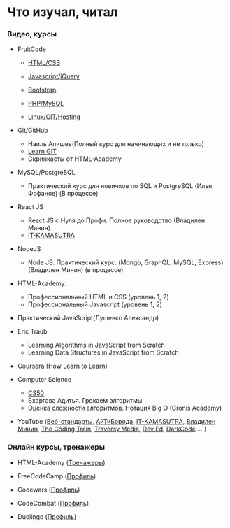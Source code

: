 # Что изучал, читал

### Видео, курсы
- FruitCode
  - [HTML/CSS](https://fructcode.com/ru/certificates/e86feb12d9a9adf1400534e2d1314b54/ru/)
 
  - [Javascript/jQuery](https://fructcode.com/ru/certificates/3edddc30ddb6dbea9864b93f47931a5b/ru/)
 
  - [Bootstrap](https://fructcode.com/ru/certificates/9879aa7070608537a3497ca89ad1540c/ru/)
 
  - [PHP/MySQL](https://fructcode.com/ru/certificates/9ddc49e143129bc05909767d8d1c22fa/ru/)
 
  - [Linux/GIT/Hosting](https://fructcode.com/ru/certificates/96614432e26bad4534ae31b3fdaa4b17/ru/)

- Git/GitHub
  - Наиль Алишев(Полный курс для начинающих и не только)
  - [Learn GIT](https://learngitbranching.js.org)
  - Скринкасты от HTML-Academy

- MySQL/PostgreSQL
  - Практический курс для новичков по SQL и PostgreSQL (Илья Фофанов) (В процессе)

- React JS 
  - React JS с Нуля до Профи. Полное руководство (Владилен Минин)
  - [IT-KAMASUTRA](https://www.youtube.com/channel/UCTW0FUhT0m-Bqg2trTbSs0g)
  
- NodeJS
  - Node JS. Практический курс. (Mongo, GraphQL, MySQL, Express) (Владилен Минин) (в процессе)

- HTML-Academy:
  - Профессиональный HTML и CSS (уровень 1, 2)
  - Профессиональный Javascript (уровень 1, 2)
 
- Практический JavaScript(Лущенко Александр)

- Eric Traub
  - Learning Algorithms in JavaScript from Scratch
  - Learning Data Structures in JavaScript from Scratch 
  
- Coursera (How Learn to Learn)

- Computer Science
  - [CS50](https://javarush.ru/quests/QUEST_HARVARD_CS50)
  - Бхаргава Адитья. Грокаем алгоритмы
  - Оценка сложности алгоритмов. Нотация Big O (Cronis Academy)
 
- YouTube ([Веб-стандарты](https://www.youtube.com/user/wstdays), [АйТиБорода](https://www.youtube.com/channel/UCeObZv89Stb2xLtjLJ0De3Q), [IT-KAMASUTRA](https://www.youtube.com/channel/UCTW0FUhT0m-Bqg2trTbSs0g), [Владилен Минин](https://www.youtube.com/channel/UCg8ss4xW9jASrqWGP30jXiw), [The Coding Train](https://www.youtube.com/user/shiffman), [Traversy Media](https://www.youtube.com/user/TechGuyWeb), [Dev Ed](https://www.youtube.com/channel/UClb90NQQcskPUGDIXsQEz5Q), [DarkCode](https://www.youtube.com/channel/UCD3KVjbb7aq2OiOffuungzw) ... )

### Онлайн курсы, тренажеры
- HTML-Academy ([Тренажеры](https://htmlacademy.ru/profile/id1274543))

- FreeCodeCamp ([Профиль](https://www.freecodecamp.org/hi-pyncho))

- Codewars ([Профиль](https://www.codewars.com/users/Hi-Pyncho))

- CodeCombat ([Профиль](https://codecombat.com/user/pyncho))

- Duolingo ([Профиль](https://www.duolingo.com/profile/HiPyncho))


